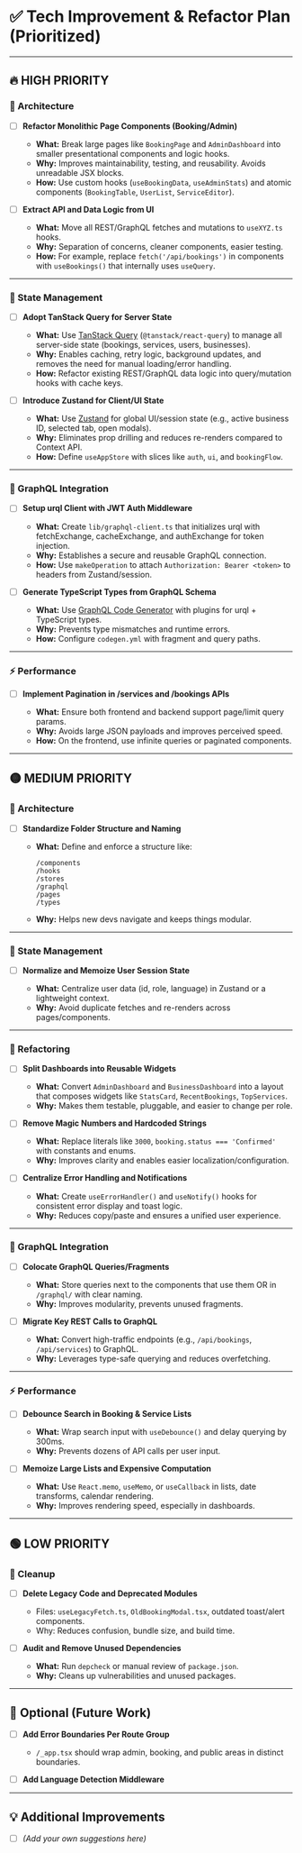 # ✅ Tech Improvement & Refactor Plan (Prioritized)

---

## 🔥 HIGH PRIORITY

### 🧱 Architecture

* [ ] **Refactor Monolithic Page Components (Booking/Admin)**

  * **What:** Break large pages like `BookingPage` and `AdminDashboard` into smaller presentational components and logic hooks.
  * **Why:** Improves maintainability, testing, and reusability. Avoids unreadable JSX blocks.
  * **How:** Use custom hooks (`useBookingData`, `useAdminStats`) and atomic components (`BookingTable`, `UserList`, `ServiceEditor`).

* [ ] **Extract API and Data Logic from UI**

  * **What:** Move all REST/GraphQL fetches and mutations to `useXYZ.ts` hooks.
  * **Why:** Separation of concerns, cleaner components, easier testing.
  * **How:** For example, replace `fetch('/api/bookings')` in components with `useBookings()` that internally uses `useQuery`.

---

### 💾 State Management

* [ ] **Adopt TanStack Query for Server State**

  * **What:** Use [TanStack Query](https://tanstack.com/query/latest) (`@tanstack/react-query`) to manage all server-side state (bookings, services, users, businesses).
  * **Why:** Enables caching, retry logic, background updates, and removes the need for manual loading/error handling.
  * **How:** Refactor existing REST/GraphQL data logic into query/mutation hooks with cache keys.

* [ ] **Introduce Zustand for Client/UI State**

  * **What:** Use [Zustand](https://zustand-demo.pmnd.rs/) for global UI/session state (e.g., active business ID, selected tab, open modals).
  * **Why:** Eliminates prop drilling and reduces re-renders compared to Context API.
  * **How:** Define `useAppStore` with slices like `auth`, `ui`, and `bookingFlow`.

---

### 🔌 GraphQL Integration

* [ ] **Setup urql Client with JWT Auth Middleware**

  * **What:** Create `lib/graphql-client.ts` that initializes urql with fetchExchange, cacheExchange, and authExchange for token injection.
  * **Why:** Establishes a secure and reusable GraphQL connection.
  * **How:** Use `makeOperation` to attach `Authorization: Bearer <token>` to headers from Zustand/session.

* [ ] **Generate TypeScript Types from GraphQL Schema**

  * **What:** Use [GraphQL Code Generator](https://www.graphql-code-generator.com/) with plugins for urql + TypeScript types.
  * **Why:** Prevents type mismatches and runtime errors.
  * **How:** Configure `codegen.yml` with fragment and query paths.

---

### ⚡ Performance

* [ ] **Implement Pagination in /services and /bookings APIs**

  * **What:** Ensure both frontend and backend support page/limit query params.
  * **Why:** Avoids large JSON payloads and improves perceived speed.
  * **How:** On the frontend, use infinite queries or paginated components.

---

## 🟡 MEDIUM PRIORITY

### 🧱 Architecture

* [ ] **Standardize Folder Structure and Naming**

  * **What:** Define and enforce a structure like:

    ```
    /components
    /hooks
    /stores
    /graphql
    /pages
    /types
    ```
  * **Why:** Helps new devs navigate and keeps things modular.

---

### 💾 State Management

* [ ] **Normalize and Memoize User Session State**

  * **What:** Centralize user data (id, role, language) in Zustand or a lightweight context.
  * **Why:** Avoid duplicate fetches and re-renders across pages/components.

---

### 🔧 Refactoring

* [ ] **Split Dashboards into Reusable Widgets**

  * **What:** Convert `AdminDashboard` and `BusinessDashboard` into a layout that composes widgets like `StatsCard`, `RecentBookings`, `TopServices`.
  * **Why:** Makes them testable, pluggable, and easier to change per role.

* [ ] **Remove Magic Numbers and Hardcoded Strings**

  * **What:** Replace literals like `3000`, `booking.status === 'Confirmed'` with constants and enums.
  * **Why:** Improves clarity and enables easier localization/configuration.

* [ ] **Centralize Error Handling and Notifications**

  * **What:** Create `useErrorHandler()` and `useNotify()` hooks for consistent error display and toast logic.
  * **Why:** Reduces copy/paste and ensures a unified user experience.

---

### 🔌 GraphQL Integration

* [ ] **Colocate GraphQL Queries/Fragments**

  * **What:** Store queries next to the components that use them OR in `/graphql/` with clear naming.
  * **Why:** Improves modularity, prevents unused fragments.

* [ ] **Migrate Key REST Calls to GraphQL**

  * **What:** Convert high-traffic endpoints (e.g., `/api/bookings`, `/api/services`) to GraphQL.
  * **Why:** Leverages type-safe querying and reduces overfetching.

---

### ⚡ Performance

* [ ] **Debounce Search in Booking & Service Lists**

  * **What:** Wrap search input with `useDebounce()` and delay querying by 300ms.
  * **Why:** Prevents dozens of API calls per user input.

* [ ] **Memoize Large Lists and Expensive Computation**

  * **What:** Use `React.memo`, `useMemo`, or `useCallback` in lists, date transforms, calendar rendering.
  * **Why:** Improves rendering speed, especially in dashboards.

---

## 🟢 LOW PRIORITY

### 🧹 Cleanup

* [ ] **Delete Legacy Code and Deprecated Modules**

  * Files: `useLegacyFetch.ts`, `OldBookingModal.tsx`, outdated toast/alert components.
  * Why: Reduces confusion, bundle size, and build time.

* [ ] **Audit and Remove Unused Dependencies**

  * **What:** Run `depcheck` or manual review of `package.json`.
  * **Why:** Cleans up vulnerabilities and unused packages.

---

## 🚀 Optional (Future Work)

* [ ] **Add Error Boundaries Per Route Group**

  * `/_app.tsx` should wrap admin, booking, and public areas in distinct boundaries.

* [ ] **Add Language Detection Middleware**

---

## 💡 Additional Improvements

* [ ] _(Add your own suggestions here)_ 